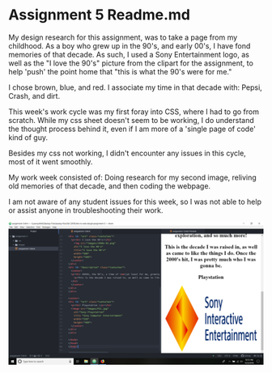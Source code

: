 # Assignment 5 Readme.md


My design research for this assignment, was to take a page from my childhood. As a boy who grew up in the 90's, and early 00's, I have fond memories of that decade. As such, I used a Sony Entertainment logo, as well as the "I love the 90's" picture from the clipart for the assignment, to help 'push' the point home that "this is what the 90's were for me."


I chose brown, blue, and red. I associate my time in that decade with: Pepsi, Crash, and dirt.

This week's work cycle was my first foray into CSS, where I had to go from scratch. While my css sheet doesn't seem to be working, I do understand the thought process behind it, even if I am more of a 'single page of code' kind of guy.

Besides my css not working, I didn't encounter any issues in this cycle, most of it went smoothly.

My work week consisted of: Doing research for my second image, reliving old memories of that decade, and then coding the webpage.

I am not aware of any student issues for this week, so I was not able to help or assist anyone in troubleshooting their work.


<img src="ss.7.PNG">
